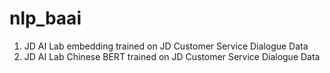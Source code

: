 # nlp_baai
1. JD AI Lab embedding trained on JD Customer Service Dialogue Data
2. JD AI Lab Chinese BERT trained on JD Customer Service Dialogue Data
